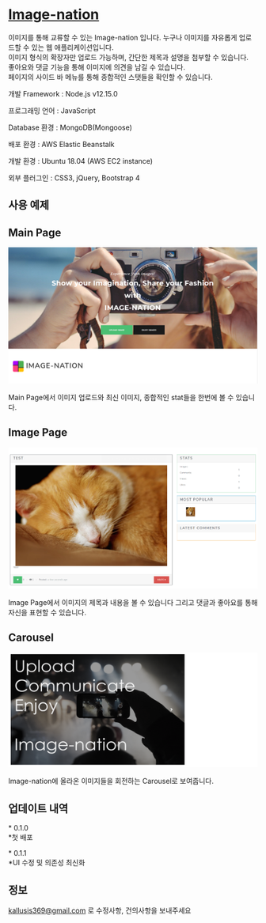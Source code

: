 # [Image-nation](http://imagenation.ap-northeast-2.elasticbeanstalk.com/)

이미지를 통해 교류할 수 있는 Image-nation 입니다.
누구나 이미지를 자유롭게 업로드할 수 있는 웹 애플리케이션입니다.      
이미지 형식의 확장자만 업로드 가능하며, 간단한 제목과 설명을 첨부할 수 있습니다.   
좋아요와 댓글 기능을 통해 이미지에 의견을 남길 수 있습니다.   
페이지의 사이드 바 메뉴를 통해 종합적인 스탯들을 확인할 수 있습니다.

개발 Framework : Node.js v12.15.0

프로그래밍 언어 : JavaScript 

Database 환경 : MongoDB(Mongoose) 

배포 환경 : AWS Elastic Beanstalk  

개발 환경 : Ubuntu 18.04 (AWS EC2 instance)  

외부 플러그인 : CSS3, jQuery, Bootstrap 4

## 사용 예제

<h2>Main Page</h2>

<img src = "https://github.com/nangmans/Image-nation/blob/master/Image-nation%20Preview2.png?raw=true">

Main Page에서 이미지 업로드와 최신 이미지, 종합적인 stat들을 한번에 볼 수 있습니다.

<h2>Image Page</h2>

<img src = "https://github.com/nangmans/Image-nation/blob/master/Image-nation%20Preview.png?raw=true">

Image Page에서 이미지의 제목과 내용을 볼 수 있습니다 그리고 댓글과 좋아요를 통해 자신을 표현할 수 있습니다.

<h2>Carousel</h2>

<img src = "https://github.com/nangmans/Image-nation/blob/master/Image-nation%20Preview3.png?raw=true">

Image-nation에 올라온 이미지들을 회전하는 Carousel로 보여줍니다.


## 업데이트 내역

\* 0.1.0  
\*첫 배포
 
\* 0.1.1  
\*UI 수정 및 의존성 최신화


## 정보

[kallusis369@gmail.com](mailto:kallusis369@gmail.com) 로 수정사항, 건의사항을 보내주세요



